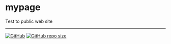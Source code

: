 # mypage
Test to public web site

---
[![GitHub](https://img.shields.io/github/license/maux/mypage?logo=github&style=plastic)](https://opensource.org/licenses/MIT) [![GitHub repo size](https://img.shields.io/github/repo-size/Maux/mypage?color=blue&label=mypage&logo=github&style=plastic)](https://shields.io)

